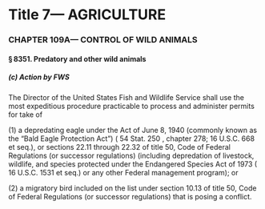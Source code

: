 
# Title 7— AGRICULTURE
### CHAPTER 109A— CONTROL OF WILD ANIMALS
#### § 8351. Predatory and other wild animals
##### (c) Action by FWS

The Director of the United States Fish and Wildlife Service shall use the most expeditious procedure practicable to process and administer permits for take of

(1) a depredating eagle under the Act of June 8, 1940 (commonly known as the “Bald Eagle Protection Act”) ( 54 Stat. 250 , chapter 278; 16 U.S.C. 668 et seq.), or sections 22.11 through 22.32 of title 50, Code of Federal Regulations (or successor regulations) (including depredation of livestock, wildlife, and species protected under the Endangered Species Act of 1973 ( 16 U.S.C. 1531 et seq.) or any other Federal management program); or

(2) a migratory bird included on the list under section 10.13 of title 50, Code of Federal Regulations (or successor regulations) that is posing a conflict.
